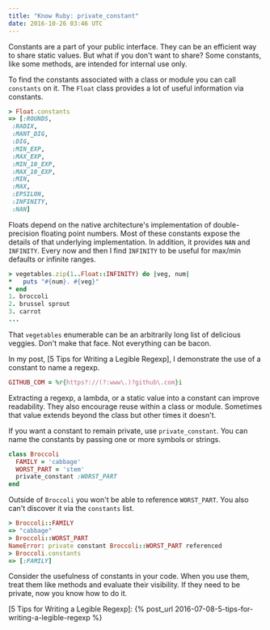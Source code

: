 ```yaml
---
title: "Know Ruby: private_constant"
date: 2016-10-26 03:46 UTC
---
```


Constants are a part of your public interface.
They can be an efficient way to share static values.
But what if you don't want to share?
Some constants, like some methods, are intended for internal use only.

To find the constants associated with a class or module you can call `constants` on it.
The `Float` class provides a lot of useful information via constants.

<!--more-->

```ruby
> Float.constants
=> [:ROUNDS,
 :RADIX,
 :MANT_DIG,
 :DIG,
 :MIN_EXP,
 :MAX_EXP,
 :MIN_10_EXP,
 :MAX_10_EXP,
 :MIN,
 :MAX,
 :EPSILON,
 :INFINITY,
 :NAN]
```

Floats depend on the native architecture's implementation of double-precision floating point numbers.
Most of these constants expose the details of that underlying implementation.
In addition, it provides `NAN` and `INFINITY`.
Every now and then I find `INFINITY` to be useful for max/min defaults or infinite ranges.

```ruby
> vegetables.zip(1..Float::INFINITY) do |veg, num|
*   puts "#{num}. #{veg}"
* end
1. broccoli
2. brussel sprout
3. carrot
...
```

That `vegetables` enumerable can be an arbitrarily long list of delicious veggies.
Don't make that face.
Not everything can be bacon.

In my post, [5 Tips for Writing a Legible Regexp], I demonstrate the use of a constant to name a regexp.

```ruby
GITHUB_COM = %r{https?://(?:www\.)?github\.com}i
```

Extracting a regexp, a lambda, or a static value into a constant can improve readability.
They also encourage reuse within a class or module.
Sometimes that value extends beyond the class but other times it doesn't.

If you want a constant to remain private, use `private_constant`.
You can name the constants by passing one or more symbols or strings.

```ruby
class Broccoli
  FAMILY = 'cabbage'
  WORST_PART = 'stem'
  private_constant :WORST_PART
end
```

Outside of `Broccoli` you won't be able to reference `WORST_PART`.
You also can't discover it via the `constants` list.

```ruby
> Broccoli::FAMILY
=> "cabbage"
> Broccoli::WORST_PART
NameError: private constant Broccoli::WORST_PART referenced
> Broccoli.constants
=> [:FAMILY]
```

Consider the usefulness of constants in your code.
When you use them, treat them like methods and evaluate their visibility.
If they need to be private, now you know how to do it.

[5 Tips for Writing a Legible Regexp]: {% post_url 2016-07-08-5-tips-for-writing-a-legible-regexp %}

